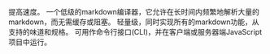 提高速度。
一个低级的markdown编译器，它允许在长时间内频繁地解析大量的markdown，而无需缓存或阻塞。
轻量级，同时实现所有的markdown功能，从支持的味道和规格。
可用作命令行接口(CLI)，并在客户端或服务器端JavaScript项目中运行。